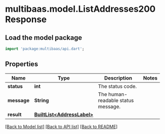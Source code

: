 # multibaas.model.ListAddresses200Response

## Load the model package
```dart
import 'package:multibaas/api.dart';
```

## Properties
Name | Type | Description | Notes
------------ | ------------- | ------------- | -------------
**status** | **int** | The status code. | 
**message** | **String** | The human-readable status message. | 
**result** | [**BuiltList&lt;AddressLabel&gt;**](AddressLabel.md) |  | 

[[Back to Model list]](../README.md#documentation-for-models) [[Back to API list]](../README.md#documentation-for-api-endpoints) [[Back to README]](../README.md)


